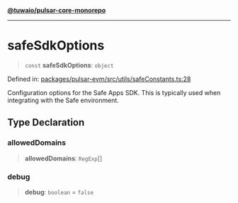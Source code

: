 [**@tuwaio/pulsar-core-monorepo**](../../../README.md)

***

# safeSdkOptions

> `const` **safeSdkOptions**: `object`

Defined in: [packages/pulsar-evm/src/utils/safeConstants.ts:28](https://github.com/TuwaIO/pulsar-core/blob/b6b6c3a1756747dcac62deff3f3b4bb3716a2405/packages/pulsar-evm/src/utils/safeConstants.ts#L28)

Configuration options for the Safe Apps SDK.
This is typically used when integrating with the Safe environment.

## Type Declaration

### allowedDomains

> **allowedDomains**: `RegExp`[]

### debug

> **debug**: `boolean` = `false`
